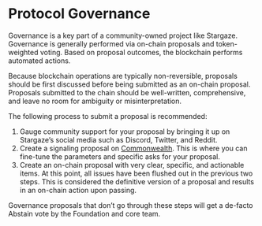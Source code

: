 # Protocol Governance

Governance is a key part of a community-owned project like Stargaze. Governance is generally performed via on-chain proposals and token-weighted voting. Based on proposal outcomes, the blockchain performs automated actions.

Because blockchain operations are typically non-reversible, proposals should be first discussed before being submitted as an on-chain proposal. Proposals submitted to the chain should be well-written, comprehensive, and leave no room for ambiguity or misinterpretation.

The following process to submit a proposal is recommended:

1. Gauge community support for your proposal by bringing it up on Stargaze’s social media such as Discord, Twitter, and Reddit.
2. Create a signaling proposal on [Commonwealth](https://commonwealth.im/stargaze/). This is where you can fine-tune the parameters and specific asks for your proposal.
3. Create an on-chain proposal with very clear, specific, and actionable items. At this point, all issues have been flushed out in the previous two steps. This is considered the definitive version of a proposal and results in an on-chain action upon passing.

Governance proposals that don’t go through these steps will get a de-facto Abstain vote by the Foundation and core team.
